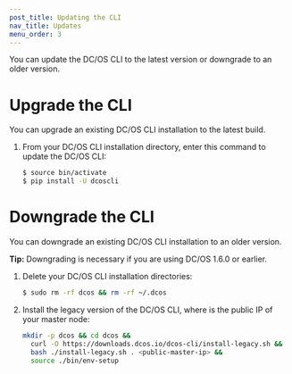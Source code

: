 ```yaml
---
post_title: Updating the CLI
nav_title: Updates
menu_order: 3
---
```


You can update the DC/OS CLI to the latest version or downgrade to an older version.

# <a name="upgrade"></a>Upgrade the CLI

You can upgrade an existing DC/OS CLI installation to the latest build.

1.  From your DC/OS CLI installation directory, enter this command to update the DC/OS CLI:
    
    ```bash
    $ source bin/activate
    $ pip install -U dcoscli
    ```

# <a name="downgrade"></a>Downgrade the CLI

You can downgrade an existing DC/OS CLI installation to an older version.

**Tip:** Downgrading is necessary if you are using DC/OS 1.6.0 or earlier.

1.  Delete your DC/OS CLI installation directories:
    
    ```bash
    $ sudo rm -rf dcos && rm -rf ~/.dcos
    ```
        

2.  Install the legacy version of the DC/OS CLI, where <public-master-ip> is the public IP of your master node:
    
    ```bash
    mkdir -p dcos && cd dcos && 
      curl -O https://downloads.dcos.io/dcos-cli/install-legacy.sh && 
      bash ./install-legacy.sh . <public-master-ip> && 
      source ./bin/env-setup
    ```